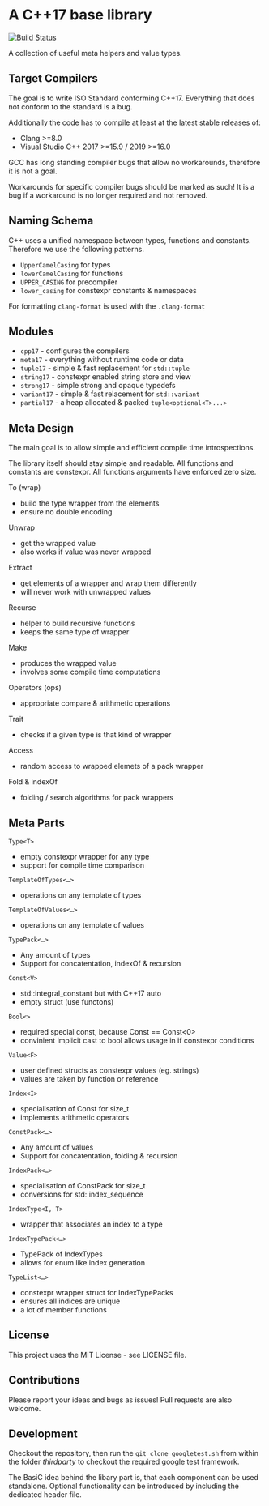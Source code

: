 # A C++17 base library

[![Build Status](https://travis-ci.org/basicpp17/basicpp17.svg?branch=develop)](https://travis-ci.org/basicpp17/basicpp17)

A collection of useful meta helpers and value types.

## Target Compilers

The goal is to write ISO Standard conforming C++17.
Everything that does not conform to the standard is a bug.

Additionally the code has to compile at least at the latest stable releases of:
* Clang >=8.0
* Visual Studio C++ 2017 >=15.9 / 2019 >=16.0

GCC has long standing compiler bugs that allow no workarounds,
therefore it is not a goal.

Workarounds for specific compiler bugs should be marked as such!
It is a bug if a workaround is no longer required and not removed.

## Naming Schema

C++ uses a unified namespace between types, functions and constants.
Therefore we use the following patterns.

* `UpperCamelCasing` for types
* `lowerCamelCasing` for functions
* `UPPER_CASING` for precompiler
* `lower_casing` for constexpr constants & namespaces

For formatting `clang-format` is used with the `.clang-format`

## Modules

* `cpp17` - configures the compilers
* `meta17` - everything without runtime code or data
* `tuple17` - simple & fast replacement for `std::tuple`
* `string17` - constexpr enabled string store and view
* `strong17` - simple strong and opaque typedefs
* `variant17` - simple & fast relacement for `std::variant`
* `partial17` - a heap allocated & packed `tuple<optional<T>...>`

## Meta Design

The main goal is to allow simple and efficient compile time introspections.

The library itself should stay simple and readable.
All functions and constants are constexpr.
All functions arguments have enforced zero size.

To (wrap)
- build the type wrapper from the elements
- ensure no double encoding

Unwrap
- get the wrapped value
- also works if value was never wrapped

Extract
- get elements of a wrapper and wrap them differently
- will never work with unwrapped values

Recurse
- helper to build recursive functions
- keeps the same type of wrapper

Make
- produces the wrapped value
- involves some compile time computations

Operators (ops)
- appropriate compare & arithmetic operations

Trait
- checks if a given type is that kind of wrapper

Access
- random access to wrapped elemets of a pack wrapper

Fold & indexOf
- folding / search algorithms for pack wrappers

## Meta Parts

`Type<T>`
- empty constexpr wrapper for any type
- support for compile time comparison

`TemplateOfTypes<…>`
- operations on any template of types

`TemplateOfValues<…>`
- operations on any template of values

`TypePack<…>`
- Any amount of types
- Support for concatentation, indexOf & recursion

`Const<V>`
- std::integral_constant but with C++17 auto
- empty struct (use functons)

`Bool<>`
- required special const, because Const<false> == Const<0>
- convinient implicit cast to bool allows usage in if constexpr conditions

`Value<F>`
- user defined structs as constexpr values (eg. strings)
- values are taken by function or reference

`Index<I>`
- specialisation of Const for size_t
- implements arithmetic operators

`ConstPack<…>`
- Any amount of values
- Support for concatentation, folding & recursion

`IndexPack<…>`
- specialisation of ConstPack for size_t
- conversions for std::index_sequence

`IndexType<I, T>`
- wrapper that associates an index to a type

`IndexTypePack<…>`
- TypePack of IndexTypes
- allows for enum like index generation

`TypeList<…>`
- constexpr wrapper struct for IndexTypePacks
- ensures all indices are unique
- a lot of member functions

## License

This project uses the MIT License - see LICENSE file.

## Contributions

Please report your ideas and bugs as issues!
Pull requests are also welcome.

## Development

Checkout the repository, then run the `git_clone_googletest.sh` from within the folder *thirdparty* to checkout the required google test framework.

The BasiC idea behind the libary part is, that each component can be used standalone. Optional functionality can be introduced by including the dedicated header file.
